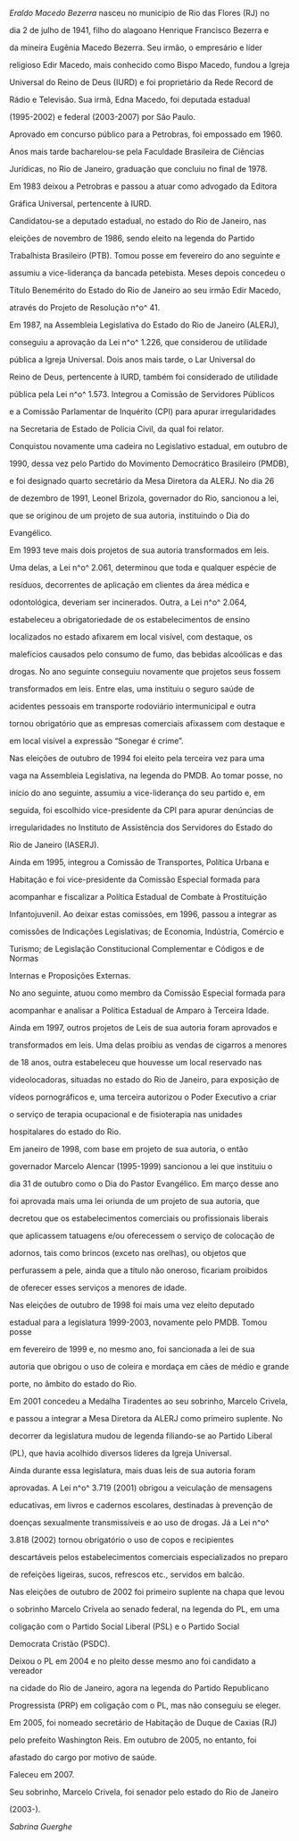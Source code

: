 

*Eraldo Macedo Bezerra* nasceu no município de Rio das Flores (RJ) no

dia 2 de julho de 1941, filho do alagoano Henrique Francisco Bezerra e

da mineira Eugênia Macedo Bezerra. Seu irmão, o empresário e líder

religioso Edir Macedo, mais conhecido como Bispo Macedo, fundou a Igreja

Universal do Reino de Deus (IURD) e foi proprietário da Rede Record de

Rádio e Televisão. Sua irmã, Edna Macedo, foi deputada estadual

(1995-2002) e federal (2003-2007) por São Paulo.



Aprovado em concurso público para a Petrobras, foi empossado em 1960.

Anos mais tarde bacharelou-se pela Faculdade Brasileira de Ciências

Jurídicas, no Rio de Janeiro, graduação que concluiu no final de 1978.

Em 1983 deixou a Petrobras e passou a atuar como advogado da Editora

Gráfica Universal, pertencente à IURD.



Candidatou-se a deputado estadual, no estado do Rio de Janeiro, nas

eleições de novembro de 1986, sendo eleito na legenda do Partido

Trabalhista Brasileiro (PTB). Tomou posse em fevereiro do ano seguinte e

assumiu a vice-liderança da bancada petebista. Meses depois concedeu o

Título Benemérito do Estado do Rio de Janeiro ao seu irmão Edir Macedo,

através do Projeto de Resolução n^o^ 41.



Em 1987, na Assembleia Legislativa do Estado do Rio de Janeiro (ALERJ),

conseguiu a aprovação da Lei n^o^ 1.226, que considerou de utilidade

pública a Igreja Universal. Dois anos mais tarde, o Lar Universal do

Reino de Deus, pertencente à IURD, também foi considerado de utilidade

pública pela Lei n^o^ 1.573. Integrou a Comissão de Servidores Públicos

e a Comissão Parlamentar de Inquérito (CPI) para apurar irregularidades

na Secretaria de Estado de Polícia Civil, da qual foi relator.



Conquistou novamente uma cadeira no Legislativo estadual, em outubro de

1990, dessa vez pelo Partido do Movimento Democrático Brasileiro (PMDB),

e foi designado quarto secretário da Mesa Diretora da ALERJ. No dia 26

de dezembro de 1991, Leonel Brizola, governador do Rio, sancionou a lei,

que se originou de um projeto de sua autoria, instituindo o Dia do

Evangélico.



Em 1993 teve mais dois projetos de sua autoria transformados em leis.

Uma delas, a Lei n^o^ 2.061, determinou que toda e qualquer espécie de

resíduos, decorrentes de aplicação em clientes da área médica e

odontológica, deveriam ser incinerados. Outra, a Lei n^o^ 2.064,

estabeleceu a obrigatoriedade de os estabelecimentos de ensino

localizados no estado afixarem em local visível, com destaque, os

malefícios causados pelo consumo de fumo, das bebidas alcoólicas e das

drogas. No ano seguinte conseguiu novamente que projetos seus fossem

transformados em leis. Entre elas, uma instituiu o seguro saúde de

acidentes pessoais em transporte rodoviário intermunicipal e outra

tornou obrigatório que as empresas comerciais afixassem com destaque e

em local visível a expressão “Sonegar é crime”.



Nas eleições de outubro de 1994 foi eleito pela terceira vez para uma

vaga na Assembleia Legislativa, na legenda do PMDB. Ao tomar posse, no

início do ano seguinte, assumiu a vice-liderança do seu partido e, em

seguida, foi escolhido vice-presidente da CPI para apurar denúncias de

irregularidades no Instituto de Assistência dos Servidores do Estado do

Rio de Janeiro (IASERJ).



Ainda em 1995, integrou a Comissão de Transportes, Política Urbana e

Habitação e foi vice-presidente da Comissão Especial formada para

acompanhar e fiscalizar a Política Estadual de Combate à Prostituição

Infantojuvenil. Ao deixar estas comissões, em 1996, passou a integrar as

comissões de Indicações Legislativas; de Economia, Indústria, Comércio e

Turismo; de Legislação Constitucional Complementar e Códigos e de Normas

Internas e Proposições Externas.



No ano seguinte, atuou como membro da Comissão Especial formada para

acompanhar e analisar a Política Estadual de Amparo à Terceira Idade.

Ainda em 1997, outros projetos de Leis de sua autoria foram aprovados e

transformados em leis. Uma delas proibiu as vendas de cigarros a menores

de 18 anos, outra estabeleceu que houvesse um local reservado nas

videolocadoras, situadas no estado do Rio de Janeiro, para exposição de

vídeos pornográficos e, uma terceira autorizou o Poder Executivo a criar

o serviço de terapia ocupacional e de fisioterapia nas unidades

hospitalares do estado do Rio.



Em janeiro de 1998, com base em projeto de sua autoria, o então

governador Marcelo Alencar (1995-1999) sancionou a lei que instituiu o

dia 31 de outubro como o Dia do Pastor Evangélico. Em março desse ano

foi aprovada mais uma lei oriunda de um projeto de sua autoria, que

decretou que os estabelecimentos comerciais ou profissionais liberais

que aplicassem tatuagens e/ou oferecessem o serviço de colocação de

adornos, tais como brincos (exceto nas orelhas), ou objetos que

perfurassem a pele, ainda que a título não oneroso, ficariam proibidos

de oferecer esses serviços a menores de idade.



Nas eleições de outubro de 1998 foi mais uma vez eleito deputado

estadual para a legislatura 1999-2003, novamente pelo PMDB. Tomou posse

em fevereiro de 1999 e, no mesmo ano, foi sancionada a lei de sua

autoria que obrigou o uso de coleira e mordaça em cães de médio e grande

porte, no âmbito do estado do Rio.



Em 2001 concedeu a Medalha Tiradentes ao seu sobrinho, Marcelo Crivela,

e passou a integrar a Mesa Diretora da ALERJ como primeiro suplente. No

decorrer da legislatura mudou de legenda filiando-se ao Partido Liberal

(PL), que havia acolhido diversos líderes da Igreja Universal.



Ainda durante essa legislatura, mais duas leis de sua autoria foram

aprovadas. A Lei n^o^ 3.719 (2001) obrigou a veiculação de mensagens

educativas, em livros e cadernos escolares, destinadas à prevenção de

doenças sexualmente transmissíveis e ao uso de drogas. Já a Lei n^o^

3.818 (2002) tornou obrigatório o uso de copos e recipientes

descartáveis pelos estabelecimentos comerciais especializados no preparo

de refeições ligeiras, sucos, refrescos etc., servidos em balcão.



Nas eleições de outubro de 2002 foi primeiro suplente na chapa que levou

o sobrinho Marcelo Crivela ao senado federal, na legenda do PL, em uma

coligação com o Partido Social Liberal (PSL) e o Partido Social

Democrata Cristão (PSDC).



Deixou o PL em 2004 e no pleito desse mesmo ano foi candidato a vereador

na cidade do Rio de Janeiro, agora na legenda do Partido Republicano

Progressista (PRP) em coligação com o PL, mas não conseguiu se eleger.



Em 2005, foi nomeado secretário de Habitação de Duque de Caxias (RJ)

pelo prefeito Washington Reis. Em outubro de 2005, no entanto, foi

afastado do cargo por motivo de saúde.



Faleceu em 2007.



Seu sobrinho, Marcelo Crivela, foi senador pelo estado do Rio de Janeiro

(2003-).



*Sabrina Guerghe*



